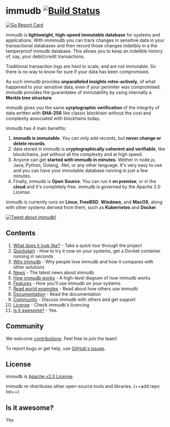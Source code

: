 <!--
---
title: "immudb"
custom_edit_url: https://github.com/codenotary/immudb/edit/master/README.md
---
-->

# immudb [![Build Status](https://travis-ci.com/codenotary/immudb.svg?branch=master)](https://travis-ci.com/codenotary/immudb)

[![Go Report Card](https://goreportcard.com/badge/github.com/codenotary/immudb)](https://goreportcard.com/report/github.com/codenotary/immudb)


immudb is **lightweight, high-speed immutable database** for systems and applications. With immmudb you can
track changes in sensitive data in your transactional databases and then record those changes indelibly in a the 
tamperproof immudb database. This allows you to keep an indelible history of, say, your debit/credit transactions. 

Traditional transaction logs are hard to scale, and are not immutable. So there is no way to know for sure if your data has been compromised. 

As such immudb provides **unparalleled insights** **retro-actively**, of what happened to your sensitive data, even
if your perimiter was compromised. immudb provides the guarantatee of immutability by using internally a **Merkle tree structure**. 

immudb gives you the same **cyrptographic verification** of the integrity of data written with **SHA-256** like classic blockhain without the cost and complexity associated with blockhains today. 

immudb has 4 main benefits:

1. **immudb is immutable**. You can only add records, but **never change or delete records**.
2. data stored in immudb is **cryptographically coherent and verifiable**, like blockchains, just without all the complexity and at high speed.
3. Anyone can get **started with immudb in minutes**. Wether in node.js, Java, Python, Golang, .Net, or any other language. It's very easy to use and you can have your immutable database running in just a few minutes. 
4. Finally, immudb is  **Open Source**. You can run it **on premise**, or in the **cloud** and it's completely free. immudb is governed by the Apache 2.0 License.

immudb is currently runs on **Linux**, **FreeBSD**, **Windows**, and **MacOS**, along with
other systems derived from them, such as **Kubernetes** and **Docker**.

[![Tweet about
immudb!](https://img.shields.io/twitter/url/http/shields.io.svg?style=social&label=Tweet%20about%20immudb)](https://twitter.com/intent/tweet?text=immudb,lightweight,%20high-speed%20immutable%20database!&url=https://github.com/codenotary/immudb)


## Contents

1.  [What does it look like?](#what-does-it-look-like) - Take a quick tour through the project
2.  [Quickstart](#quickstart) - How to try it now on your systems, get a Docket container running in seconds
3.  [Why immudb](#why-immudb) - Why people love immudb and how it compares with other solutions
4.  [News](#news) - The latest news about immudb
5.  [How immudb works](#how-immudb-works) - A high-level diagram of how immudb works
6.  [Features](#features) - How you'll use immudb on your systems
7.  [Read world examples](#examples) - Read about how others use immudb
8.  [Documentation](#documentation) - Read the documentation
9.  [Community](#community) - Discuss immudb with others and get support
10. [License](#license) - Check immudb's licencing
11. [Is it awesome?](#is-it-awesome) - Yes.

## Community

We welcome [contributions](CONTRIBUTING.md). Feel free to join the team!

To report bugs or get help, use [GitHub's issues](https://github.com/codenotary/immudb/issues).


## License

immudb is [Apache v2.0 License](LICENSE).

immudb re-distributes other open-source tools and libraries. (++add repo list++)


## Is it awesome?

Yes.
